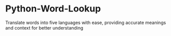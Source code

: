 # Python-Word-Lookup
Translate words into five languages with ease, providing accurate meanings and context for better understanding
